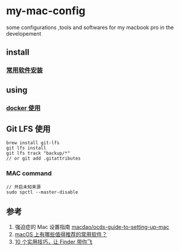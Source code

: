 # my-mac-config
some configurations ,tools and softwares for  my macbook pro  in the developement

## install
### [常用软件安装](install_note.md)

## using
### [docker 使用](docker.md)

## Git LFS 使用
```
brew install git-lfs
git lfs install
git lfs track "backup/*"
// or git add .gitattributes
```

### MAC command

```
// 开启未知来源
sudo spctl --master-disable
```




## 参考
1. 强迫症的 Mac 设置指南 [macdao/ocds-guide-to-setting-up-mac](https://github.com/macdao/ocds-guide-to-setting-up-mac)
2. [macOS 上有哪些值得推荐的常用软件？](https://www.zhihu.com/question/19550256)
3. [10 个实用技巧，让 Finder 带你飞](https://sspai.com/post/27403)
